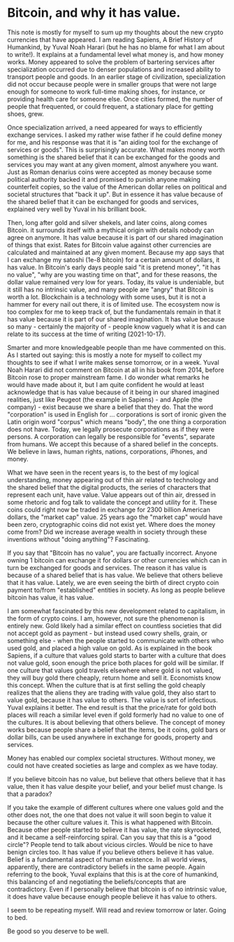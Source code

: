 # Bitcoin, and why it has value.

This note is mostly for myself to sum up my thoughts about the new crypto currencies that have appeared. I am reading Sapiens, A Brief History of Humankind,
by Yuval Noah Harari (but he has no blame for what I am about to write!). It explains at a fundamental level what money is, and how money works. Money appeared 
to solve the problem of bartering services after specialization occurred due to denser populations and increased ability to transport people and goods. In an 
earlier stage of civilization, specialization did not occur because people were in smaller groups that were not large enough for someone to work full-time 
making shoes, for instance, or providing health care for someone else. Once cities formed, the number of people that frequented, or could frequent, a stationary 
place for getting shoes, grew.

Once specialization arrived, a need appeared for ways to efficiently exchange services. I asked my rather wise father if he could define money for me,
 and his response was that it is "an aiding tool for the exchange of services or goods". This is surprisingly accurate. What makes money worth something 
 is the shared 
 belief that it can be exchanged for the goods and services you may want at any given moment, almost anywhere you want. Just as Roman 
 denarius coins were accepted as money because some 
 political authority backed it and promised to punish anyone making counterfeit copies, so the value of the American dollar relies on political and societal 
 structures that "back it up". But in essence it has value because of the shared belief that it can be exchanged for goods and services, 
 explained very well by Yuval in his brilliant book.
 
 Then, long after gold and silver shekels, and later coins, along comes Bitcoin. it surrounds itself with a mythical origin with details nobody can agree on anymore. 
 It has value because it is part of our shared imagination of things that exist. Rates for Bitcoin value against other currencies are calculated and maintained 
 at any given moment. Because my app says that I can exchange my satoshi (1e-8 bitcoin) for a certain amount of dollars, it has value. In Bitcoin's early days 
 people said "it is pretend money", "it has no value", "why are you wasting time on that", and for these reasons, the dollar value remained very low for years. 
 Today, its value is undeniable, but it still has no intrinsic value, and many people are "angry" that Bitcoin is worth a lot. Blockchain is a technology 
 with some uses, but it is not a hammer for every nail out there, it is of limited use. The ecosystem now is too complex for me to keep track of, but the 
 fundamentals remain in that it has value because it is part of our shared imagination. It has value because so many - certainly the majority of - people know vaguely 
 what it is and can relate to its success at the time of writing (2021-10-17).
 
 Smarter and more knowledgeable people than me have commented on this. As I started out saying: this is mostly a note for myself to collect my thoughts to see 
 if what I write makes sense tomorrow, or in a week. Yuval Noah Harari did not comment on Bitcoin at all in his book from 2014, before Bitcoin rose to 
 proper mainstream fame. I do wonder what remarks he would have made about it, but I am quite confident he would at least acknowledge that is has value 
 because of it being in our shared imagined realities, just like Peugeot (the example in Sapiens) - and Apple (the company) - exist 
 because we share a belief that they do. That the word 
 "corporation" is used in English for ... corporations is sort of ironic given the Latin origin word "corpus" which means "body", the one thing a 
 corporation does not have. Today, we legally prosecute corporations as if they were persons. A corporation can legally be responsible for "events", 
 separate from humans. We accept this because of a shared belief in the concepts. We believe in laws, human rights, nations, corporations, iPhones, and money.
 
 What we have seen in the recent years is, to the best of my logical understanding, money appearing out of thin air related to technology and the shared belief 
 that the digital products, the series of characters that represent each unit, have value. Value appears out of thin air, dressed in some rhetoric and 
 fog talk to validate the concept and utility for it. These coins could right now be traded in exchange for 2300 billion American dollars, the "market cap" value. 
 25  years ago the "market cap" would have been zero, cryptographic coins did not exist yet. Where does the money come from? Did we increase average wealth 
 in society through these inventions without "doing anything"? Fascinating.
 
 If you say that "Bitcoin has no value", you are factually incorrect. Anyone owning 1 bitcoin can exchange it for dollars or other currencies which 
 can in turn be exchanged for goods and services. The reason it has value is because of a shared belief that is has value. We believe that others believe that 
 it has value. Lately, we are even seeing the birth of direct crypto coin payment to/from "established" entities in society. As 
 long as people believe bitcoin has value, it has value.
 
 I am somewhat fascinated by this new development related to capitalism, in the form of crypto coins. I am, however, not 
 sure the phenomenon is entirely new. Gold likely had a similar effect on countless societies that did not accept gold as payment - but instead 
 used cowry shells, grain, 
 or something else - when the people started to communicate with others who used gold, and placed a high value on gold. As is explained in the book Sapiens, if
 a culture that values gold starts to barter with a culture that does not value gold, soon enough the price both places for gold will be similar. If one 
 culture that values gold travels elsewhere where gold is not valued, they will buy gold there cheaply, return home and sell it. Economists know this concept.
 When the culture that is at first selling the gold cheaply realizes that the aliens they are trading with value gold, they also start to value gold, 
 because it has value to others. The value is sort of infectious. Yuval 
 explains it better. The end result is that the price/rate for gold both places will reach a similar level even if gold formerly had no value to one 
 of the cultures. 
 It is about believing that others believe. The concept of money works because people share a belief that the items, be it coins, gold bars or dollar bills, can 
 be used anywhere in exchange for goods, property and services.
 
 Money has enabled our complex societal structures. Without money, we could not have created societies as large and complex as we have today.
 
 If you believe bitcoin has no value, but believe that others believe that it has value, then it has value despite your belief, and your belief must change. 
 Is that a paradox?
 
 If you take the example of different cultures where one values gold and the other does not, the one that does not value it will soon begin to value it 
 because the other culture values it. This is what happened with Bitcoin. Because other people started to believe it has value, the rate skyrocketed, and 
 it became a self-reinforcing spiral. Can you say that this is a "good circle"? People tend to talk about vicious circles. Would be nice to have benign 
 circles too.
 It has value if you believe others believe it has value. Belief is a fundamental aspect of human existence. In all world views, apparently, there are 
 contradictory beliefs in the same people. Again referring to the book, Yuval explains that this is at the core of humankind, this balancing of and negotiating the beliefs/concepts that are contradictory. Even if I personally believe that bitcoin is of no intrinsic value, it does have value because enough people believe 
 it has value to others.
 
 I seem to be repeating myself. Will read and review tomorrow or later. Going to bed.
 
 Be good so you deserve to be well.
 

